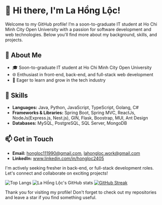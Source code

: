 # 👋 Hi there, I'm La Hồng Lộc!

Welcome to my GitHub profile! I’m a soon-to-graduate IT student at Ho Chi Minh City Open University with a passion for software development and web technologies. Below you'll find more about my background, skills, and projects.

## 🚀 About Me

- 🎓 Soon-to-graduate IT student at Ho Chi Minh City Open University
- 🌐 Enthusiast in front-end, back-end, and full-stack web development
- 🌟 Eager to learn and grow in the tech industry

## 🔧 Skills

- **Languages:** Java, Python, JavaScript, TypeScript, Golang, C#
- **Frameworks & Libraries:** Spring Boot, Spring MVC, ReactJs, NodeJs(Express.js, Nest.js), GIN, Flask, Boostrap, MUI, Ant Design
- **Databases:** MySQL, PostgreSQL, SQL Server, MongoDB

## 📫 Get in Touch

- **Email:** hongloc111990@gmail.com, lahongloc.work@gmail.com
- **LinkedIn:** www.linkedin.com/in/hongloc2405

I'm actively seeking fresher in back-end, or full-stack development roles. Let's connect and collaborate on exciting projects!


![Top Langs](https://github-readme-stats.vercel.app/api/top-langs/?username=lahongloc&layout=compact&theme=radical)  ![La Hồng Lộc's GitHub stats](https://github-readme-stats.vercel.app/api?username=lahongloc&show_icons=true&theme=radical)
[![GitHub Streak](https://streak-stats.demolab.com/?user=lahongloc&theme=radical)](https://git.io/streak-stats)


Thank you for visiting my profile! Don't forget to check out my repositories and leave a star if you find something useful.
